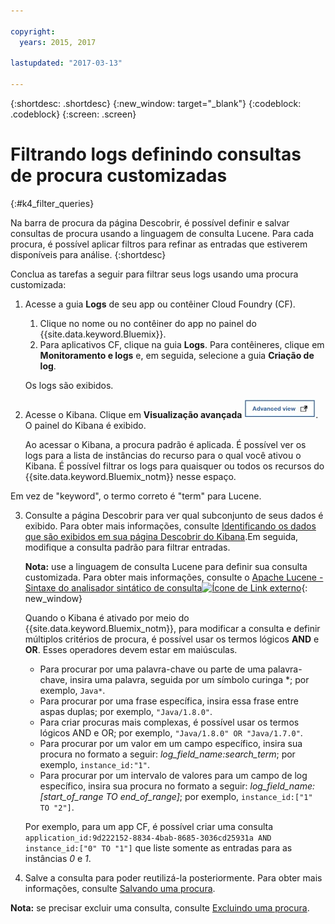 ```yaml
---

copyright:
  years: 2015, 2017

lastupdated: "2017-03-13"

---
```



{:shortdesc: .shortdesc}
{:new_window: target="_blank"}
{:codeblock: .codeblock}
{:screen: .screen}

# Filtrando logs definindo consultas de procura customizadas
{:#k4_filter_queries}

Na barra de procura da página Descobrir, é possível definir e salvar consultas de procura usando a
linguagem de consulta Lucene. Para cada procura, é possível aplicar filtros para refinar as
entradas que estiverem disponíveis para análise. {:shortdesc}

Conclua as tarefas a seguir para filtrar seus logs usando uma procura customizada:

1. Acesse a guia **Logs** de seu app ou contêiner Cloud Foundry (CF). 

    1. Clique no nome ou no contêiner do app no painel do {{site.data.keyword.Bluemix}}.
    2. Para aplicativos CF, clique na guia **Logs**. Para contêineres, clique em
**Monitoramento e logs** e, em seguida, selecione a guia **Criação de
log**.
    
    Os logs são exibidos.

2. Acesse o Kibana. Clique em **Visualização avançada**
![Link de Visualização avançada](images/logging_advanced_view.jpg). O painel do Kibana é exibido.

    Ao acessar o Kibana, a procura padrão é aplicada. É possível ver os logs para a lista de instâncias
do recurso para o qual você ativou o Kibana. É possível filtrar os logs para quaisquer ou todos os
recursos do {{site.data.keyword.Bluemix_notm}} nesse espaço.

Em vez de "keyword", o termo correto é "term" para Lucene.

3. Consulte a página Descobrir para ver qual subconjunto de seus dados é exibido. Para obter mais
informações, consulte
[Identificando os dados que são
exibidos em sua página Descobrir do Kibana](logging_kibana_analize_logs_interactively.html#k4_identify_data).Em seguida, modifique a consulta padrão para
filtrar entradas.

    **Nota:** use a linguagem de consulta Lucene para definir sua consulta
customizada. Para obter mais informações, consulte o
[Apache Lucene - Sintaxe do
analisador sintático de consulta![Ícone de Link externo](../../../icons/launch-glyph.svg "External link icon")](https://lucene.apache.org/core/2_9_4/queryparsersyntax.html){: new_window}
    
    Quando o Kibana é ativado por meio do {{site.data.keyword.Bluemix_notm}}, para modificar a
consulta e definir múltiplos critérios de procura, é possível usar os termos lógicos **AND**
e **OR**. Esses operadores devem estar em maiúsculas.    
    
    * Para procurar por uma palavra-chave ou parte de uma palavra-chave, insira uma palavra, seguida por um símbolo curinga \*; por exemplo, `Java*`. 
    * Para procurar por uma frase específica, insira essa frase entre aspas duplas; por exemplo, `"Java/1.8.0"`.
    * Para criar procuras mais complexas, é possível usar os termos lógicos AND e OR; por exemplo, `"Java/1.8.0" OR "Java/1.7.0"`.
    * Para procurar por um valor em um campo específico, insira sua procura no formato a seguir:
*log_field_name:search_term*; por exemplo, `instance_id:"1"`.
    * Para procurar por um intervalo de valores para um campo de log específico, insira sua procura no
formato a seguir: *log_field_name:[start_of_range TO end_of_range]*; por exemplo,
`instance_id:["1" TO "2"]`.

     Por exemplo, para um app CF, é possível criar uma consulta
`application_id:9d222152-8834-4bab-8685-3036cd25931a AND instance_id:["0" TO "1"]` que
liste somente as entradas para as instâncias *0* e *1*. 

4. Salve a consulta para poder reutilizá-la posteriormente. Para obter mais informações, consulte
[Salvando uma procura](logging_kibana_filtering_logs.html#k4_save_search). 

**Nota:** se precisar excluir uma consulta, consulte
[Excluindo uma procura](logging_kibana_filtering_logs.html#k4_delete_search).



